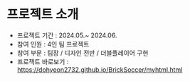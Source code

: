 # 프로젝트 소개

- 프로젝트 기간 : 2024.05.~ 2024.06.
- 참여 인원 : 4인 팀 프로젝트
- 참여 부문 : 팀장 / 디자인 전반 / 더블플레이어 구현
- 프로젝트 바로보기 : https://dohyeon2732.github.io/BrickSoccer/myhtml.html

